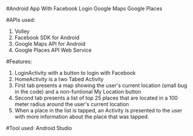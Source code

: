 #Android App With Facebook Login Google Maps Google Places

#APIs used:
1. Volley
2. Facebook SDK for Android
3. Google Maps API for Android
4. Google Places API Web Service

#Features:
1. LoginActivity with a button to login with Facebook
2. HomeActivity is a two Tabed Activity
3. First tab presents  a map showing the user's current location (small bug in the code) and a non-funtional My Location button
4. Second tab presents a list of top 25 places that are located in a 100 meter radius around the user's current location
5. When a place in the list is tapped, an Activity is presented to the user with more information about the place that was tapped.

#Tool used: Android Studio
